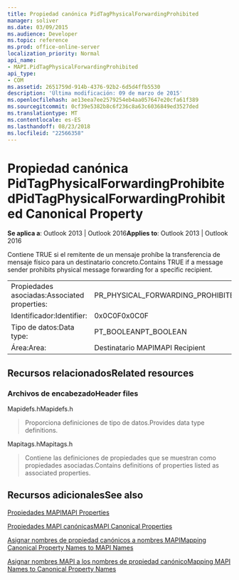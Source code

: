 ```yaml
---
title: Propiedad canónica PidTagPhysicalForwardingProhibited
manager: soliver
ms.date: 03/09/2015
ms.audience: Developer
ms.topic: reference
ms.prod: office-online-server
localization_priority: Normal
api_name:
- MAPI.PidTagPhysicalForwardingProhibited
api_type:
- COM
ms.assetid: 2651759d-914b-4376-92b2-6d5d4ffb5530
description: 'Última modificación: 09 de marzo de 2015'
ms.openlocfilehash: ae13eea7ee2579254eb4aa057647e20cfa61f389
ms.sourcegitcommit: 0cf39e5382b8c6f236c8a63c6036849ed3527ded
ms.translationtype: MT
ms.contentlocale: es-ES
ms.lasthandoff: 08/23/2018
ms.locfileid: "22566358"
---
```

# <a name="pidtagphysicalforwardingprohibited-canonical-property"></a><span data-ttu-id="596b4-103">Propiedad canónica PidTagPhysicalForwardingProhibited</span><span class="sxs-lookup"><span data-stu-id="596b4-103">PidTagPhysicalForwardingProhibited Canonical Property</span></span>

  
  
<span data-ttu-id="596b4-104">**Se aplica a**: Outlook 2013 | Outlook 2016</span><span class="sxs-lookup"><span data-stu-id="596b4-104">**Applies to**: Outlook 2013 | Outlook 2016</span></span> 
  
<span data-ttu-id="596b4-105">Contiene TRUE si el remitente de un mensaje prohíbe la transferencia de mensaje físico para un destinatario concreto.</span><span class="sxs-lookup"><span data-stu-id="596b4-105">Contains TRUE if a message sender prohibits physical message forwarding for a specific recipient.</span></span>
  
|||
|:-----|:-----|
|<span data-ttu-id="596b4-106">Propiedades asociadas:</span><span class="sxs-lookup"><span data-stu-id="596b4-106">Associated properties:</span></span>  <br/> |<span data-ttu-id="596b4-107">PR_PHYSICAL_FORWARDING_PROHIBITED</span><span class="sxs-lookup"><span data-stu-id="596b4-107">PR_PHYSICAL_FORWARDING_PROHIBITED</span></span>  <br/> |
|<span data-ttu-id="596b4-108">Identificador:</span><span class="sxs-lookup"><span data-stu-id="596b4-108">Identifier:</span></span>  <br/> |<span data-ttu-id="596b4-109">0x0C0F</span><span class="sxs-lookup"><span data-stu-id="596b4-109">0x0C0F</span></span>  <br/> |
|<span data-ttu-id="596b4-110">Tipo de datos:</span><span class="sxs-lookup"><span data-stu-id="596b4-110">Data type:</span></span>  <br/> |<span data-ttu-id="596b4-111">PT_BOOLEAN</span><span class="sxs-lookup"><span data-stu-id="596b4-111">PT_BOOLEAN</span></span>  <br/> |
|<span data-ttu-id="596b4-112">Área:</span><span class="sxs-lookup"><span data-stu-id="596b4-112">Area:</span></span>  <br/> |<span data-ttu-id="596b4-113">Destinatario MAPI</span><span class="sxs-lookup"><span data-stu-id="596b4-113">MAPI Recipient</span></span>  <br/> |
   
## <a name="related-resources"></a><span data-ttu-id="596b4-114">Recursos relacionados</span><span class="sxs-lookup"><span data-stu-id="596b4-114">Related resources</span></span>

### <a name="header-files"></a><span data-ttu-id="596b4-115">Archivos de encabezado</span><span class="sxs-lookup"><span data-stu-id="596b4-115">Header files</span></span>

<span data-ttu-id="596b4-116">Mapidefs.h</span><span class="sxs-lookup"><span data-stu-id="596b4-116">Mapidefs.h</span></span>
  
> <span data-ttu-id="596b4-117">Proporciona definiciones de tipo de datos.</span><span class="sxs-lookup"><span data-stu-id="596b4-117">Provides data type definitions.</span></span>
    
<span data-ttu-id="596b4-118">Mapitags.h</span><span class="sxs-lookup"><span data-stu-id="596b4-118">Mapitags.h</span></span>
  
> <span data-ttu-id="596b4-119">Contiene las definiciones de propiedades que se muestran como propiedades asociadas.</span><span class="sxs-lookup"><span data-stu-id="596b4-119">Contains definitions of properties listed as associated properties.</span></span>
    
## <a name="see-also"></a><span data-ttu-id="596b4-120">Recursos adicionales</span><span class="sxs-lookup"><span data-stu-id="596b4-120">See also</span></span>



[<span data-ttu-id="596b4-121">Propiedades MAPI</span><span class="sxs-lookup"><span data-stu-id="596b4-121">MAPI Properties</span></span>](mapi-properties.md)
  
[<span data-ttu-id="596b4-122">Propiedades MAPI canónicas</span><span class="sxs-lookup"><span data-stu-id="596b4-122">MAPI Canonical Properties</span></span>](mapi-canonical-properties.md)
  
[<span data-ttu-id="596b4-123">Asignar nombres de propiedad canónicos a nombres MAPI</span><span class="sxs-lookup"><span data-stu-id="596b4-123">Mapping Canonical Property Names to MAPI Names</span></span>](mapping-canonical-property-names-to-mapi-names.md)
  
[<span data-ttu-id="596b4-124">Asignar nombres MAPI a los nombres de propiedad canónico</span><span class="sxs-lookup"><span data-stu-id="596b4-124">Mapping MAPI Names to Canonical Property Names</span></span>](mapping-mapi-names-to-canonical-property-names.md)

